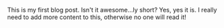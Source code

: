 This is my first blog post. Isn't it awesome...ly short? Yes, yes it is. I really need to add more content to this, otherwise no one will read it!
